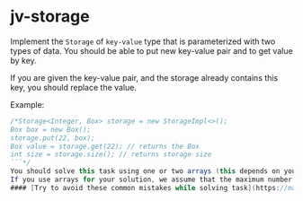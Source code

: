 # jv-storage

Implement the `Storage` of `key-value` type that is parameterized with two types of data. 
You should be able to put new key-value pair and to get value by key.

If you are given the key-value pair, and the storage already contains this key, you should replace the value.

Example:
```java
/*Storage<Integer, Box> storage = new StorageImpl<>(); 
Box box = new Box();
storage.put(22, box); 
Box value = storage.get(22); // returns the Box
int size = storage.size(); // returns storage size
```*/
You should solve this task using one or two arrays (this depends on your implementation). 
If you use arrays for your solution, we assume that the maximum number of elements in our `Storage` is 10.
#### [Try to avoid these common mistakes while solving task](https://mate-academy.github.io/jv-program-common-mistakes/java-core/generics/storage.html)
